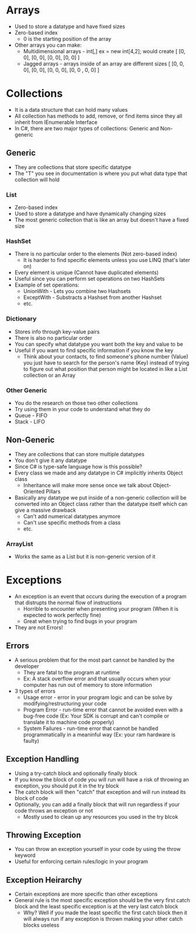 # Arrays
* Used to store a datatype and have fixed sizes
* Zero-based index
    * 0 is the starting position of the array
* Other arrays you can make:
    * Multidimensional arrays - int[,] ex = new int[4,2]; would create
    [ [0, 0],
      [0, 0],
      [0, 0],
      [0, 0] ]
    * Jagged arrays - arrays inside of an array are different sizes
    [ [0, 0, 0], 
      [0, 0],
      [0, 0, 0],
      [0, 0 , 0, 0]
    ]
# Collections
* It is a data structure that can hold many values
* All collection has methods to add, remove, or find items since they all inherit from IEnumerable Interface
* In C#, there are two major types of collections: Generic and Non-generic
## Generic
* They are collections that store specific datatype
* The "T" you see in documentation is where you put what data type that collection will hold
### List
* Zero-based index
* Used to store a datatype and have dynamically changing sizes
* The most generic collection that is like an array but doesn't have a fixed size
### HashSet
* There is no particular order to the elements (Not zero-based index)
    * It is harder to find specific elements unless you use LINQ (that's later on)
* Every element is unique (Cannot have duplicated elements)
* Useful since you can perform set operations on two HashSets
* Example of set operations:
    * UnionWith - Lets you combine two Hashsets
    * ExceptWith - Substracts a Hashset from another Hashset
    * etc.
### Dictionary
* Stores info through key-value pairs
* There is also no particular order
* You can specify what datatype you want both the key and value to be
* Useful if you want to find specific information if you know the key
    * Think about your contacts, to find someone's phone number (Value) you just have to search for the person's name (Key) instead of trying to figure out what position that person might be located in like a List collection or an Array
### Other Generic
* You do the research on those two other collections
* Try using them in your code to understand what they do
* Queue - FIFO
* Stack - LIFO
## Non-Generic
* They are collections that can store multiple datatypes
* You don't give it any datatype
* Since C# is type-safe language how is this possible?
* Every class we made and any datatype in C# implicitly inherits Object class
    * Inheritance will make more sense once we talk about Object-Oriented Pillars
* Basically any datatype we put inside of a non-generic collection will be converted into an Object class rather than the datatype itself which can give a massive drawback
    * Can't add numerical datatypes anymore
    * Can't use specific methods from a class
    * etc.
### ArrayList
* Works the same as a List but it is non-generic version of it

# Exceptions
* An exception is an event that occurs during the execution of a program that distrupts the normal flow of instructions
    * Horrible to encounter when presenting your program (When it is expected to work perfectly fine)
    * Great when trying to find bugs in your program
* They are not Errors!
## Errors
* A serious problem that for the most part cannot be handled by the developer
    * They are fatal to the program at runtime
    * Ex: A stack overflow error and that usually occurs when your computer has run out of memory to store information
* 3 types of errors
    * Usage error - error in your program logic and can be solve by modifying/restructuring your code
    * Program Error - run-time error that cannot be avoided even with a bug-free code (Ex: Your SDK is corrupt and can't compile or translate it to machine code properly)
    * System Failures - run-time error that cannot be handled programmatically in a meaninful way (Ex: your ram hardware is faulty)
## Exception Handling
* Using a try-catch block and optionally finally block
* If you know the block of code you will run will have a risk of throwing an exception, you should put it in the try block
* The catch block will then "catch" that exception and will run instead its block of code
* Optionally, you can add a finally block that will run regardless if your code throws an exception or not
    * Mostly used to clean up any resources you used in the try blcok
## Throwing Exception
* You can throw an exception yourself in your code by using the throw keyword
* Useful for enforcing certain rules/logic in your program
## Exception Heirarchy
* Certain exceptions are more specific than other exceptions
* General rule is the most specific exception should be the very first catch block and the least specific exception is at the very last catch block
    * Why? Well if you made the least specific the first catch block then it will always run if any exception is thrown making your other catch blocks useless
